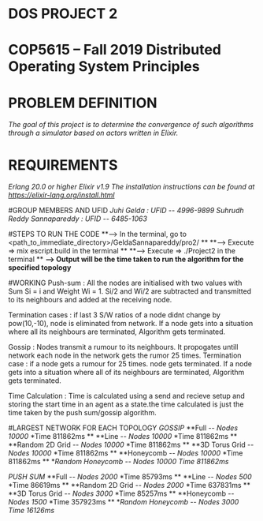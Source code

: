 # DOS PROJECT 2

# COP5615 – Fall 2019 Distributed Operating System Principles

# PROBLEM DEFINITION
  *The goal of this project is to determine the convergence of such algorithms through a simulator based on actors written in Elixir.*

# REQUIREMENTS
  *Erlang 20.0 or higher*
  *Elixir v1.9*
  *The installation instructions can be found at https://elixir-lang.org/install.html*

#GROUP MEMBERS AND UFID
    *Juhi Gelda : UFID -- 4996-9899*
    *Suhrudh Reddy Sannapareddy : UFID -- 6485-1063*

#STEPS TO RUN THE CODE
    **--> In the terminal, go to <path_to_immediate_directory>/GeldaSannapareddy/pro2/ **
    **--> Execute => mix escript.build in the terminal **
    **--> Execute => ./Project2 <numNodes> <topology> <algorithm> in the terminal **
    **--> Output will be the time taken to run the algorithm for the specified topology**

#WORKING
Push-sum : All the nodes are initialised with two values with Sum Si = i and Weight Wi = 1. Si/2 and Wi/2 are subtracted and transmitted to its neighbours and added at the receiving node.

  Termination cases : if last 3 S/W ratios of a node didnt change by pow(10,-10), node is eliminated from network. If a node gets into a situation where all its neighbours are terminated, Algorithm gets terminated.

Gossip : Nodes transmit a rumour to its neighbours. It propogates untill network each node in the network gets the rumor 25 times.
  Termination case : if a node gets a rumour for 25 times. node gets terminated. If a node gets into a situation where all of its neighbours are terminated, Algorithm gets terminated.

Time Calculation : Time is calculated using a send and recieve setup and storing the start time in an agent as a state.the time calculated is just the time taken by the push sum/gossip algorithm.

#LARGEST NETWORK FOR EACH TOPOLOGY
  *GOSSIP*
    **Full -- *Nodes 10000* *Time 811862ms **
    **Line -- *Nodes 10000* *Time 811862ms **
    **Random 2D Grid  -- *Nodes 10000* *Time 811862ms **
    **3D Torus Grid -- *Nodes 10000* *Time 811862ms **
    **Honeycomb -- *Nodes 10000* *Time 811862ms **
    **Random Honeycomb -- *Nodes 10000* *Time 811862ms**

  *PUSH SUM*
    **Full -- *Nodes 2000* *Time 85793ms **
    **Line -- *Nodes 500* *Time 86619ms **
    **Random 2D Grid  -- *Nodes 2000* *Time 637831ms **
    **3D Torus Grid -- *Nodes 3000* *Time 85257ms **
    **Honeycomb -- *Nodes 1500* *Time 357923ms **
    **Random Honeycomb -- *Nodes 3000* *Time 16126ms**
